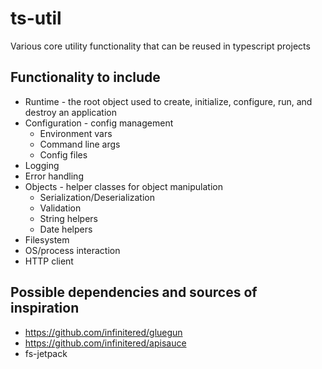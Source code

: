# ts-util
 Various core utility functionality that can be reused  in typescript projects

## Functionality to include

* Runtime - the root object used to create, initialize, configure, run, and destroy an application
* Configuration - config management
    * Environment vars
    * Command line args
    * Config files
* Logging
* Error handling
* Objects - helper classes for object manipulation
    * Serialization/Deserialization
    * Validation
    * String helpers
    * Date helpers
* Filesystem
* OS/process interaction
* HTTP client

## Possible dependencies and sources of inspiration

* https://github.com/infinitered/gluegun
* https://github.com/infinitered/apisauce
* fs-jetpack
